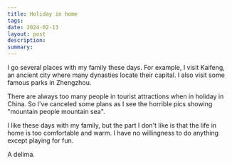 ```yaml
---
title: Holiday in home
tags: 
date: 2024-02-13
layout: post
description: 
summary:
---
```


I go several places with my family these days. For example, I visit Kaifeng, an ancient city where many dynasties locate their capital. I also visit some famous parks in Zhengzhou. 

There are always too many people in tourist attractions when in holiday in China. So I've canceled some plans as I see the horrible pics showing "mountain people mountain sea". 

I like these days with my family, but the part I don't like is that the life in home is too comfortable and warm. I have no willingness to do anything except playing for fun. 

A delima.